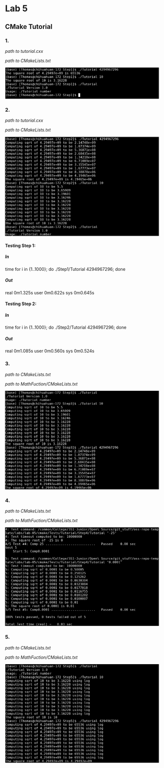 # Lab 5

## CMake Tutorial

### 1.

*path to tutorial.cxx*

*path to CMakeLists.txt*

![](Step_1.png)

### 2.

*path to tutorial.cxx*

*path to CMakeLists.txt*

![](Step_2.png)

#### Testing Step 1:

##### In
time for i in {1..1000}; do ./Step1/Tutorial 4294967296; done

##### Out
real	0m1.325s
user	0m0.622s
sys 	0m0.645s

#### Testing Step 2:

##### In
time for i in {1..1000}; do ./Step2/Tutorial 4294967296; done

##### Out
real	0m1.085s
user	0m0.560s
sys 	0m0.524s


### 3.

*path to CMakeLists.txt*

*path to MathFuction/CMakeLists.txt*

![](Step_3.png)

### 4.

*path to CMakeLists.txt*

*path to MathFuction/CMakeLists.txt*

![](Step_4.png)

### 5.

*path to CMakeLists.txt*

*path to MathFuction/CMakeLists.txt*

![](Step_5.png)
